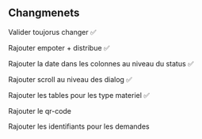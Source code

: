 ## Changmenets

Valider toujorus changer ✅

Rajouter empoter + distribue ✅

Rajouter la date dans les colonnes au niveau du status ✅

Rajouter scroll au niveau des dialog ✅

Rajouter les tables pour les type materiel ✅

Rajouter le qr-code

Rajouter les identifiants pour les demandes 
